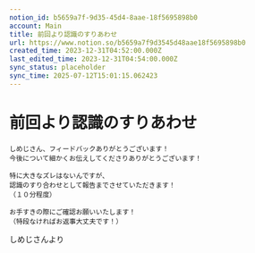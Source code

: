 ```yaml
---
notion_id: b5659a7f-9d35-45d4-8aae-18f5695898b0
account: Main
title: 前回より認識のすりあわせ
url: https://www.notion.so/b5659a7f9d3545d48aae18f5695898b0
created_time: 2023-12-31T04:52:00.000Z
last_edited_time: 2023-12-31T04:54:00.000Z
sync_status: placeholder
sync_time: 2025-07-12T15:01:15.062423
---
```

# 前回より認識のすりあわせ

```plain text
しめじさん、フィードバックありがとうございます！
今後について細かくお伝えしてくださりありがとうございます！

特に大きなズレはないんですが、
認識のすり合わせとして報告までさせていただきます！
（１０分程度）

お手すきの際にご確認お願いいたします！
（特段なければお返事大丈夫です！）
```
しめじさんより
```plain text

```